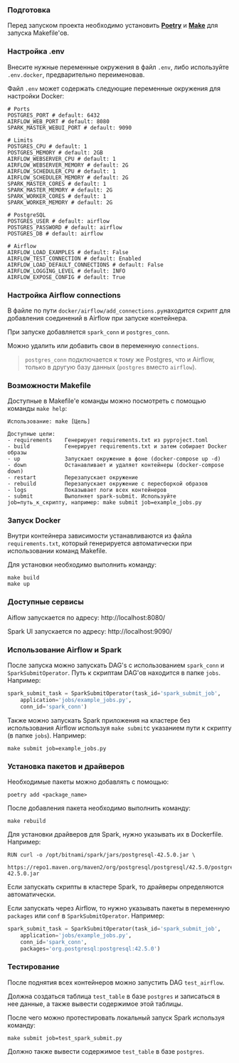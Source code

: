 ### Подготовка
Перед запуском проекта необходимо установить **[Poetry](https://python-poetry.org/docs/#installation)** 
и **[Make](https://www.gnu.org/software/make/)** для запуска Makefile'ов.

### Настройка .env 
Внесите нужные переменные окружения в файл `.env`, либо используйте `.env.docker`, предварительно переименовав.

Файл `.env` может содержать следующие переменные окружения для настройки Docker:
```dotenv
# Ports
POSTGRES_PORT # default: 6432 
AIRFLOW_WEB_PORT # default: 8080
SPARK_MASTER_WEBUI_PORT # default: 9090

# Limits
POSTGRES_CPU # default: 1
POSTGRES_MEMORY # default: 2GB
AIRFLOW_WEBSERVER_CPU # default: 1
AIRFLOW_WEBSERVER_MEMORY # default: 2G
AIRFLOW_SCHEDULER_CPU # default: 1
AIRFLOW_SCHEDULER_MEMORY # default: 2G
SPARK_MASTER_CORES # default: 1
SPARK_MASTER_MEMORY # default: 2G
SPARK_WORKER_CORES # default: 1
SPARK_WORKER_MEMORY # default: 2G

# PostgreSQL
POSTGRES_USER # default: airflow
POSTGRES_PASSWORD # default: airflow
POSTGRES_DB # default: airflow

# Airflow
AIRFLOW_LOAD_EXAMPLES # default: False
AIRFLOW_TEST_CONNECTION # default: Enabled
AIRFLOW_LOAD_DEFAULT_CONNECTIONS # default: False
AIRFLOW_LOGGING_LEVEL # default: INFO
AIRFLOW_EXPOSE_CONFIG # default: True
```
### Настройка Airflow connections
В файле по пути `docker/airflow/add_connections.py`находится скрипт для добавления 
соединений в Airflow при запуске контейнера.

При запуске добавляется `spark_conn` и `postgres_conn`. 

Можно удалить или добавить свои в переменную `connections`.

> `postgres_conn` подключается к тому же Postgres, что и Airflow, 
> только в другую базу данных (`postgres` вместо `airflow`).

### Возможности Makefile
Доступные в Makefile'е команды можно посмотреть с помощью команды `make help`:

```
Использование: make [Цель]

Доступные цели:
- requirements    Генерирует requirements.txt из pyproject.toml 
- build           Генерирует requirements.txt и затем собирает Docker образы
- up              Запускает окружение в фоне (docker-compose up -d)
- down            Останавливает и удаляет контейнеры (docker-compose down)
- restart         Перезапускает окружение
- rebuild         Перезапускает окружение с пересборкой образов
- logs            Показывает логи всех контейнеров
- submit          Выполняет spark-submit. Используйте job=путь_к_скрипту, например: make submit job=example_jobs.py
```
### Запуск Docker
Внутри контейнера зависимости устанавливаются из файла `requirements.txt`, который
генерируется автоматически при использовании команд Makefile.

Для установки необходимо выполнить команду:
```
make build
make up
```
### Доступные сервисы
Aiflow запускается по адресу: http://localhost:8080/

Spark UI запускается по адресу: http://localhost:9090/

### Использование Airflow и Spark
После запуска можно запускать DAG's с использованием `spark_conn` и `SparkSubmitOperator`.
Путь к скриптам DAG'ов находится в папке `jobs`. Например:
```python
spark_submit_task = SparkSubmitOperator(task_id='spark_submit_job',
    application='jobs/example_jobs.py',
    conn_id='spark_conn')
```

Также можно запускать Spark приложения на кластере без использования Airflow 
используя `make submit`с указанием пути к скрипту (в папке `jobs`). Например:
```
make submit job=example_jobs.py
```
### Установка пакетов и драйверов
Необходимые пакеты можно добавлять с помощью:
```
poetry add <package_name>
```
После добавления пакета необходимо выполнить команду:
```
make rebuild
```
Для установки драйверов для Spark, нужно указывать их в Dockerfile. Например:
```
RUN curl -o /opt/bitnami/spark/jars/postgresql-42.5.0.jar \
    https://repo1.maven.org/maven2/org/postgresql/postgresql/42.5.0/postgresql-42.5.0.jar
```
Если запускать скрипты в кластере Spark, то драйверы определяются автоматически.

Если запускать через Airflow, то нужно указывать пакеты в переменную 
`packages` или `conf` в `SparkSubmitOperator`. Например:
```python
spark_submit_task = SparkSubmitOperator(task_id='spark_submit_job',
    application='jobs/example_jobs.py',
    conn_id='spark_conn',
    packages='org.postgresql:postgresql:42.5.0')
```
### Тестирование
После поднятия всех контейнеров можно запустить DAG `test_airflow`.

Должна создаться таблица `test_table` в базе `postgres` и записаться в нее данные, 
а также вывести содержимое этой таблицы.

После чего можно протестировать локальный запуск Spark используя команду: 
```
make submit job=test_spark_submit.py
```
Должно также вывести содержимое `test_table` в базе `postgres`.

